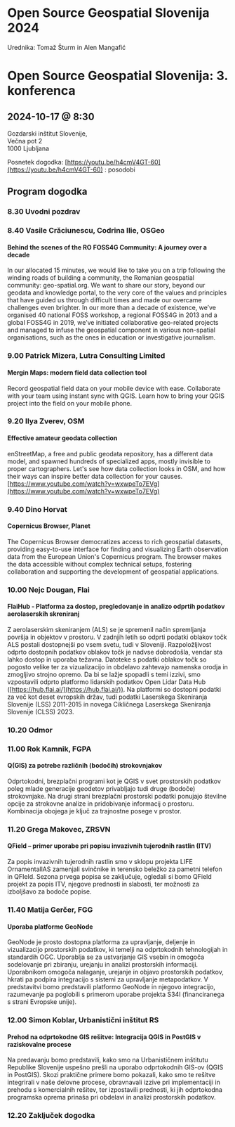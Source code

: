 # Open Source Geospatial Slovenija 2024
Urednika: Tomaž Šturm in Alen Mangafić

# Open Source Geospatial Slovenija: 3. konferenca
## 2024-10-17 @ 8:30
Gozdarski inštitut Slovenije,  
Večna pot 2  
1000 Ljubljana  

Posnetek dogodka:
[https://youtu.be/h4cmV4GT-60](https://youtu.be/h4cmV4GT-60) : posodobi

## Program dogodka

### 8.30  Uvodni pozdrav

### 8.40  Vasile Crăciunescu, Codrina Ilie, OSGeo
#### Behind the scenes of the RO FOSS4G Community: A journey over a decade
In our allocated 15 minutes, we would like to take you on a trip following the winding roads of building a community, the Romanian geospatial community: geo-spatial.org. We want to share our story, beyond our geodata and knowledge portal, to the very core of the values and principles that have guided us through difficult times and made our overcame challenges even brighter. In our more than a decade of existence, we’ve organised 40 national FOSS workshop, a regional FOSS4G in 2013 and a global FOSS4G in 2019, we’ve initiated collaborative geo-related projects and managed to infuse the geospatial component in various non-spatial organisations, such as the ones in education or investigative journalism.

### 9.00  Patrick Mizera, Lutra Consulting Limited
#### Mergin Maps: modern field data collection tool
Record geospatial field data on your mobile device with ease. Collaborate with your team using instant sync with QGIS. Learn how to bring your QGIS project into the field on your mobile phone.

### 9.20  Ilya Zverev, OSM
#### Effective amateur geodata collection
enStreetMap, a free and public geodata repository, has a different data model, and spawned hundreds of specialized apps, mostly invisible to proper cartographers. Let's see how data collection looks in OSM, and how their ways can inspire better data collection for your causes.
[https://www.youtube.com/watch?v=wxwpeTo7EVg](https://www.youtube.com/watch?v=wxwpeTo7EVg)

### 9.40 Dino Horvat
#### Copernicus Browser, Planet
The Copernicus Browser democratizes access to rich geospatial datasets, providing easy-to-use interface for finding and visualizing Earth observation data from the European Union's Copernicus program. The browser makes the data accessible without complex technical setups, fostering collaboration and supporting the development of geospatial applications.

### 10.00 Nejc Dougan, Flai
#### FlaiHub - Platforma za dostop, pregledovanje in analizo odprtih podatkov aerolaserskih skreniranj
Z aerolaserskim skeniranjem (ALS) se je spremenil način spremljanja površja in objektov v prostoru. V zadnjih letih so odprti podatki oblakov točk ALS postali dostopnejši po vsem svetu, tudi v Sloveniji. Razpoložljivost odprto dostopnih podatkov oblakov točk je nadvse dobrodošla, vendar sta lahko dostop in uporaba težavna. Datoteke s podatki oblakov točk so pogosto velike ter za vizualizacijo in obdelavo zahtevajo namenska orodja in zmogljivo strojno opremo. Da bi se lažje spopadli s temi izzivi, smo vzpostavili odprto platformo lidarskih podatkov Open Lidar Data Hub ([https://hub.flai.ai/](https://hub.flai.ai/)). Na platformi so dostopni podatki za več kot deset evropskih držav, tudi podatki Laserskega Skeniranja Slovenije (LSS) 2011-2015 in novega Cikličnega Laserskega Skeniranja Slovenije (CLSS) 2023.

### 10.20 Odmor

### 11.00 Rok Kamnik, FGPA
#### Q(GIS) za potrebe različnih (bodočih) strokovnjakov
Odprtokodni, brezplačni programi kot je QGIS v svet prostorskih podatkov poleg mlade generacije geodetov privabljajo tudi druge (bodoče) strokovnjake. Na drugi strani brezplačni prostorski podatki ponujajo številne opcije za strokovne analize in pridobivanje informacij o prostoru. Kombinacija obojega je ključ za trajnostne posege v prostor.

### 11.20 Grega Makovec, ZRSVN
#### QField – primer uporabe pri popisu invazivnih tujerodnih rastlin (ITV)
Za popis invazivnih tujerodnih rastlin smo v sklopu projekta LIFE OrnamentallAS zamenjali svinčnike in terensko beležko za pametni telefon in QFIeld. Sezona prvega popisa se zaključuje, ogledali si bomo QField projekt za popis ITV, njegove prednosti in slabosti, ter možnosti za izboljšavo za bodoče popise.

### 11.40 Matija Gerčer, FGG
#### Uporaba platforme GeoNode
GeoNode je prosto dostopna platforma za upravljanje, deljenje in vizualizacijo prostorskih podatkov, ki temelji na odprtokodnih tehnologijah in standardih OGC. Uporablja se za ustvarjanje GIS vsebin in omogoča sodelovanje pri zbiranju, urejanju in analizi prostorskih informaciji. Uporabnikom omogoča nalaganje, urejanje in objavo prostorskih podatkov, hkrati pa podpira integracijo s sistemi za upravljanje metapodatkov. V predstavitvi bomo predstavili platformo GeoNode in njegovo integracijo, razumevanje pa poglobili s primerom uporabe projekta S34I (financiranega s strani Evropske unije).

### 12.00 Simon Koblar, Urbanistični inštitut RS
#### Prehod na odprtokodne GIS rešitve: Integracija QGIS in PostGIS v raziskovalne procese
Na predavanju bomo predstavili, kako smo na Urbanističnem inštitutu Republike Slovenije uspešno prešli na uporabo odprtokodnih GIS-ov (QGIS in PostGIS). Skozi praktične primere bomo pokazali, kako smo te rešitve integrirali v naše delovne procese, obravnavali izzive pri implementaciji in prehodu s komercialnih rešitev, ter izpostavili prednosti, ki jih odprtokodna programska oprema prinaša pri obdelavi in analizi prostorskih podatkov.

### 12.20 Zaključek dogodka
